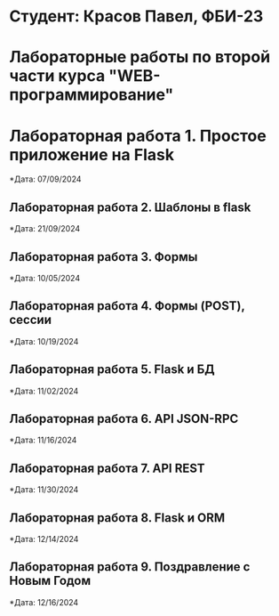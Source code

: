 # Студент: Красов Павел, ФБИ-23 

# Лабораторные работы по второй части курса "WEB-программирование"

# Лабораторная работа 1. Простое приложение на Flask

*Дата: 07/09/2024

## Лабораторная работа 2. Шаблоны в flask

*Дата: 21/09/2024

## Лабораторная работа 3. Формы

*Дата: 10/05/2024

## Лабораторная работа 4. Формы (POST), сессии

*Дата: 10/19/2024

## Лабораторная работа 5. Flask и БД

*Дата: 11/02/2024

## Лабораторная работа 6. API JSON-RPC

*Дата: 11/16/2024

## Лабораторная работа 7. API REST

*Дата: 11/30/2024

## Лабораторная работа 8. Flask и ORM

*Дата: 12/14/2024

## Лабораторная работа 9. Поздравление с Новым Годом

*Дата: 12/16/2024

